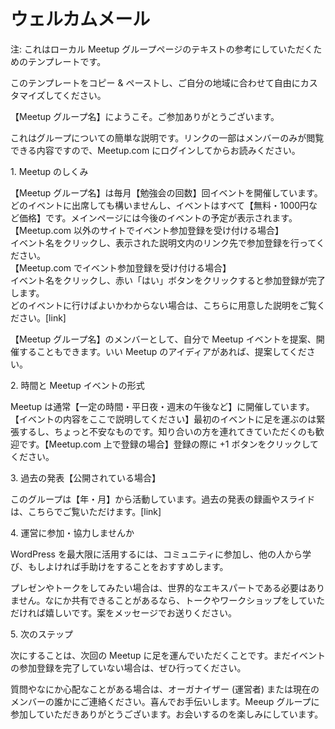 <!-- # Welcome Email -->
# ウェルカムメール

<!-- Alert: This is a template that may inspire the text for your local Meetup group page. -->
注: これはローカル Meetup グループページのテキストの参考にしていただくためのテンプレートです。

<!-- Feel free to copy and paste this template and customize it for your area. -->
このテンプレートをコピー & ペーストし、ご自分の地域に合わせて自由にカスタマイズしてください。

<!-- Welcome to the \[name of your meetup\], it’s great to have you here! -->
【Meetup グループ名】にようこそ。ご参加ありがとうございます。

<!-- Here are brief notes of what we’re about. (some links are just for members, so make sure you are logged in to Meetup) -->
これはグループについての簡単な説明です。リンクの一部はメンバーのみが閲覧できる内容ですので、Meetup.com にログインしてからお読みください。

<!-- 1\. How the Meetups work -->
1\. Meetup のしくみ

<!-- The \[name of your meetup\] has \[number of meetups\] planned Meetups each month. You are welcome to attend any of them and all our Meetups are free to attend. The main Meetup page provides information about scheduled events. Just click on the name of the event, and hit the red ‘Yes’ button RSVP. If you do not know which meetup you should come to, we have outlined the different meetups here.\[link\] -->
【Meetup グループ名】は毎月【勉強会の回数】回イベントを開催しています。どのイベントに出席しても構いませんし、イベントはすべて【無料・1000円など価格】です。メインページには今後のイベントの予定が表示されます。  
【Meetup.com 以外のサイトでイベント参加登録を受け付ける場合】  
イベント名をクリックし、表示された説明文内のリンク先で参加登録を行ってください。  
【Meetup.com でイベント参加登録を受け付ける場合】  
イベント名をクリックし、赤い「はい」ボタンをクリックすると参加登録が完了します。  
どのイベントに行けばよいかわからない場合は、こちらに用意した説明をご覧ください。\[link\]

<!-- As a \[name of your meetup\] Meetup group member you’re also welcome to suggest and plan your own meetups. So if you have an idea for getting people together, please go ahead and suggest a Meetup. -->
【Meetup グループ名】のメンバーとして、自分で Meetup イベントを提案、開催することもできます。いい Meetup のアイディアがあれば、提案してください。

<!-- 2\. Time and Meetup Format -->
2\. 時間と Meetup イベントの形式

<!-- Meetups begin at \[start time\]. We \[outline what you do here\] – the event listing details the agenda for the night. We know that coming to your first meetup can be stressful and scary. You are welcome to bring a friend. Just hit the +1 button on your RSVP. -->
Meetup は通常【一定の時間・平日夜・週末の午後など】に開催しています。【イベントの内容をここで説明してください】最初のイベントに足を運ぶのは緊張するし、ちょっと不安なものです。知り合いの方を連れてきていただくのも歓迎です。【Meetup.com 上で登録の場合】登録の際に +1 ボタンをクリックしてください。

<!-- 3\. Past Presentations (if available) -->
3\. 過去の発表【公開されている場合】

<!-- This Meetup group has been around since \[date\]. You will be happy to know that a lot of the past presentations have been recorded for you to check out at any time. You can view all past presentations here \[link\] -->
このグループは【年・月】から活動しています。過去の発表の録画やスライドは、こちらでご覧いただけます。[link\]

<!-- 4\. Get Involved -->
4\. 運営に参加・協力しませんか

<!-- If you want to get the most out of WordPress, we highly recommend you get involved, learn from others and perhaps lend a hand as well. -->
WordPress を最大限に活用するには、コミュニティに参加し、他の人から学び、もしよければ手助けをすることをおすすめします。

<!-- Also, If you are interested in doing presentations or speaking, you do not have to be the world’s renowned expert to do a presentation with us. As long as you have something to share, we would love to have you present a talk or workshop. Send us a message with your ideas. -->
プレゼンやトークをしてみたい場合は、世界的なエキスパートである必要はありません。なにか共有できることがあるなら、トークやワークショップをしていただければ嬉しいです。案をメッセージでお送りください。

<!-- 5\. What to I do now -->
5\. 次のステップ

<!-- The next thing we want you to do is come along to the next meetup. If you have not already, head over to our meetup page and RSVP to an event. -->
次にすることは、次回の Meetup に足を運んでいただくことです。まだイベントの参加登録を完了していない場合は、ぜひ行ってください。

<!-- If you have any questions or concerns, please get in touch with one of the organizers or a current member. We would  be happy to help you. We look forward to seeing you and thanks again for becoming a part of our meetup group. -->
質問やなにか心配なことがある場合は、オーガナイザー (運営者) または現在のメンバーの誰かにご連絡ください。喜んでお手伝いします。Meeup グループに参加していただきありがとうございます。お会いするのを楽しみにしています。
